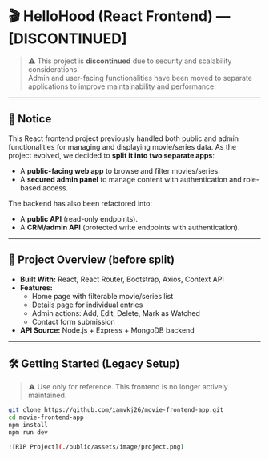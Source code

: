 # 🎬 HelloHood (React Frontend) — [DISCONTINUED]

> ⚠️ This project is **discontinued** due to security and scalability considerations.  
> Admin and user-facing functionalities have been moved to separate applications to improve maintainability and performance.

---

## 📌 Notice

This React frontend project previously handled both public and admin functionalities for managing and displaying movie/series data. As the project evolved, we decided to **split it into two separate apps**:

- A **public-facing web app** to browse and filter movies/series.
- A **secured admin panel** to manage content with authentication and role-based access.

The backend has also been refactored into:
- A **public API** (read-only endpoints).
- A **CRM/admin API** (protected write endpoints with authentication).

---

## 📂 Project Overview (before split)

- **Built With:** React, React Router, Bootstrap, Axios, Context API
- **Features:**
  - Home page with filterable movie/series list
  - Details page for individual entries
  - Admin actions: Add, Edit, Delete, Mark as Watched
  - Contact form submission
- **API Source:** Node.js + Express + MongoDB backend

---

## 🛠️ Getting Started (Legacy Setup)

> ⚠️ Use only for reference. This frontend is no longer actively maintained.

```bash
git clone https://github.com/iamvkj26/movie-frontend-app.git
cd movie-frontend-app
npm install
npm run dev

![RIP Project](./public/assets/image/project.png)